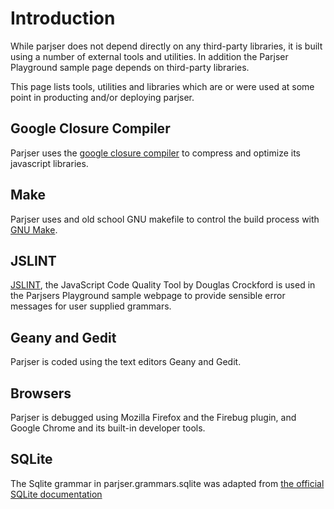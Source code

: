 # Introduction #

While parjser does not depend directly on any third-party libraries, it is built using a number of external tools and utilities. In addition the Parjser Playground sample page depends on third-party libraries.

This page lists tools, utilities and libraries which are or were used at some point in producting and/or deploying parjser.

## Google Closure Compiler ##
Parjser uses the [google closure compiler](http://code.google.com/closure/) to compress and optimize its javascript libraries.

## Make ##
Parjser uses and old school GNU makefile to control the build process with [GNU Make](http://www.gnu.org/software/make/).

## JSLINT ##
[JSLINT](http://www.jslint.com/), the JavaScript Code Quality Tool by Douglas Crockford is used in the Parjsers Playground sample webpage to provide sensible error messages for user supplied grammars.

## Geany and Gedit ##
Parjser is coded using the text editors Geany and Gedit.

## Browsers ##
Parjser is debugged using Mozilla Firefox and the Firebug plugin, and Google Chrome and its built-in developer tools.

## SQLite ##
The Sqlite grammar in parjser.grammars.sqlite was adapted from [the official SQLite documentation](http://www.sqlite.org/lang.html)